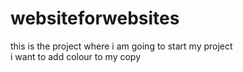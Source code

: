 # websiteforwebsites
this is the project where i am going to start my project
<br>
i want to add colour to my copy